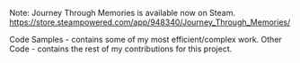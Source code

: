 Note: Journey Through Memories is available now on Steam.
https://store.steampowered.com/app/948340/Journey_Through_Memories/

Code Samples - contains some of my most efficient/complex work.
Other Code - contains the rest of my contributions for this project.

